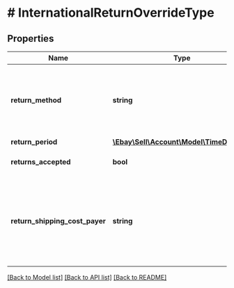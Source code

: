 # # InternationalReturnOverrideType

## Properties

Name | Type | Description | Notes
------------ | ------------- | ------------- | -------------
**return_method** | **string** | Valid in the US marketplace only, this optional field indicates additional services (other than money-back) that sellers can offer buyers for remorse returns. As of version 1.2.0, the only accepted value for this field is REPLACEMENT. This field is valid in only the US marketplace, any supplied value is ignored in other marketplaces. For implementation help, refer to &lt;a href&#x3D;&#39;https://developer.ebay.com/api-docs/sell/account/types/api:ReturnMethodEnum&#39;&gt;eBay API documentation&lt;/a&gt; | [optional]
**return_period** | [**\Ebay\Sell\Account\Model\TimeDuration**](TimeDuration.md) |  | [optional]
**returns_accepted** | **bool** | If set to true, the seller allows international returns. If set to false, the seller does not accept international returns. Required if the seller wants to set an international return policy that differs from their domestic return policy. | [optional]
**return_shipping_cost_payer** | **string** | This field indicates who is responsible for paying for the shipping charges for returned items. The field can be set to either BUYER or SELLER. Depending on the return policy and specifics of the return, either the buyer or the seller can be responsible for the return shipping costs. Note that the seller is always responsible for return shipping costs for SNAD-related issues. Required if the internationalOverride.returnsAccepted field is set to true. For implementation help, refer to &lt;a href&#x3D;&#39;https://developer.ebay.com/api-docs/sell/account/types/api:ReturnShippingCostPayerEnum&#39;&gt;eBay API documentation&lt;/a&gt; | [optional]

[[Back to Model list]](../../README.md#models) [[Back to API list]](../../README.md#endpoints) [[Back to README]](../../README.md)
